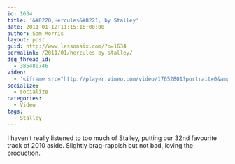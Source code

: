 ```yaml
---
id: 1634
title: '&#8220;Hercules&#8221; by Stalley'
date: 2011-01-12T11:15:16+00:00
author: Sam Morris
layout: post
guid: http://www.lessonsix.com/?p=1634
permalink: /2011/01/hercules-by-stalley/
dsq_thread_id:
  - 385480746
video:
  - '<iframe src="http://player.vimeo.com/video/17652801?portrait=0&amp;color=009aff" width="540" height="304" frameborder="0"></iframe>'
socialize:
  - socialize
categories:
  - Video
tags:
  - Stalley
---
```

I haven&#8217;t really listened to too much of Stalley, putting our 32nd favourite track of 2010 aside. Slightly brag-rappish but not bad, loving the production.